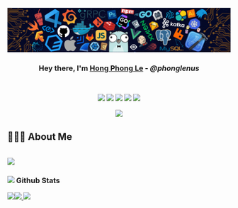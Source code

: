 <p align="center"><img src="https://raw.githubusercontent.com/KevinPatel04/KevinPatel04/master/header.png"></p>

<h3 align="center">Hey there, I'm <a href="">Hong Phong Le</a> - <i>@phonglenus</i> </h3>

<br>
<p align="center">
<a href="mailto:hongphongle115@gmail.com"><img src="https://img.shields.io/badge/-Gmail-D14836?style=for-the-badge&logo=Gmail&logoColor=white"/></a>
<a href="#"><img src="https://img.shields.io/badge/Linkedin-%230077B5.svg?style=for-the-badge&logo=linkedin&logoColor=white"/></a>
<a href="#"><img src="https://img.shields.io/badge/-Facebook-3b5998?style=for-the-badge&logo=facebook&logoColor=white"/></a>
<a href="#"><img src="https://img.shields.io/badge/-Instagram-E4405F?style=for-the-badge&logo=Instagram&logoColor=white"/></a>
<a href="https://www.reddit.com/user/phonglh"><img src="https://img.shields.io/badge/Reddit-%23FF4500.svg?style=for-the-badge&logo=Reddit&logoColor=white"/></a>
<br>
<br>
 
<img src="https://user-images.githubusercontent.com/73097560/115834477-dbab4500-a447-11eb-908a-139a6edaec5c.gif"> 
 
<br>
<div>
    <h2>👨🏻‍💻 About Me</h2>
<br>
</div>

<img src="https://user-images.githubusercontent.com/73097560/115834477-dbab4500-a447-11eb-908a-139a6edaec5c.gif"> 
 
### <img src="https://media.giphy.com/media/cj87CxfRtrUifF3Ryk/giphy.gif" width="25px"> Github Stats
 
<a align="center" href="https://github.com/phonglenus">
  <img height="155em" src="https://github-readme-stats-eight-theta.vercel.app/api?username=phonglenus&show_icons=true&theme=algolia&include_all_commits=true&count_private=true" align="left">
  <img height="155em" src="https://github-readme-streak-stats.herokuapp.com/?user=DungKM&theme=city_light&hide_border=false">
 <img height="155em" src="https://github-readme-stats-eight-theta.vercel.app/api/top-langs/?username=phonglenus&layout=compact&langs_count=8&theme=algolia">
</a>
